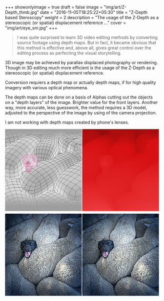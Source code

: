 +++
showonlyimage = true
draft = false
image = "img/art/Z-Depth_thmb.jpg"
date = "2016-11-05T18:25:22+05:30"
title = "Z-Depth based Steroscopy"
weight = 2
description = "The usage of the Z-Depth as a stereoscopic (or spatial) displacement reference ..."
cover = "img/art/eye_sm.jpg"
+++

> I was quite surprised to learn 3D video editing methods by converting source footage using depth maps. But in fact, it became obvious that this method is effective and, above all, gives great control over the editing process as perfecting the visual storytelling.
<!--more-->

3D image may be achieved by parallax displaced photography or rendering. Though in 3D editing much more efficient is the usage of the Z-Depth as a stereoscopic (or spatial) displacement reference.

Conversion requiers a depth map or actually depth maps, if for high quality imagery with various optical phenomena.

The depth maps can be done on a basis of Alphas cutting out the objects on a "depth layers" of the image.
Brighter value for the front layers.
Another way, more accurate, less guesswork, the method requires a 3D model, adjusted to the perspective of the image by using of the camera projection.

I am not working with depth maps created by phone's lenses.

![sample image](/img/art/black_vignet_method.jpg)
